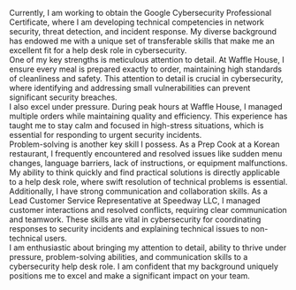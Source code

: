 Currently, I am working to obtain the Google Cybersecurity Professional Certificate, where I am developing technical competencies in network security, threat detection, and incident response. My diverse background has endowed me with a unique set of transferable skills that make me an excellent fit for a help desk role in cybersecurity.  
One of my key strengths is meticulous attention to detail. At Waffle House, I ensure every meal is prepared exactly to order, maintaining high standards of cleanliness and safety. This attention to detail is crucial in cybersecurity, where identifying and addressing small vulnerabilities can prevent significant security breaches.  
I also excel under pressure. During peak hours at Waffle House, I managed multiple orders while maintaining quality and efficiency. This experience has taught me to stay calm and focused in high-stress situations, which is essential for responding to urgent security incidents.  
Problem-solving is another key skill I possess. As a Prep Cook at a Korean restaurant, I frequently encountered and resolved issues like sudden menu changes, language barriers, lack of instructions, or equipment malfunctions. My ability to think quickly and find practical solutions is directly applicable to a help desk role, where swift resolution of technical problems is essential.
Additionally, I have strong communication and collaboration skills. As a Lead Customer Service Representative at Speedway LLC, I managed customer interactions and resolved conflicts, requiring clear communication and teamwork. These skills are vital in cybersecurity for coordinating responses to security incidents and explaining technical issues to non-technical users.  
I am enthusiastic about bringing my attention to detail, ability to thrive under pressure, problem-solving abilities, and communication skills to a cybersecurity help desk role. I am confident that my background uniquely positions me to excel and make a significant impact on your team.
